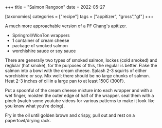 +++
title = "Salmon Rangoon"
date = 2022-05-27

[taxonomies]
categories = ["recipe"]
tags = ["appitizer", "gross","gf"]
+++

A much more approachable version of a PF Chang's apitizer.

<!-- more -->


- Springroll/WonTon wrappers
- 1 container of cream cheese
- package of smoked salmon
- worchishire sauce or soy sauce


There are generally two types of smoked salmon, lockes (cold smoked) and reglular (hot smoke), for the 
purposes of this, the regular is better. Flake the salmon into a bowl with the cream cheese.
Splash 2-3 squirts of either worchishire or soy.  Mix well; there should be no large chunks of
 salmon.  Heat 2-3 inches of oil in a large pan to at least 150C (300F).

Put a spoonful of the cream cheese mixture into each wrapper and with a wet finger,
 moisten the outer edge of half of the wrapper.  seal them with a pinch (watch some youtube
 videos for various patterns to make it look like you know what you're doing).

Fry in the oil until golden brown and crispy, pull out and rest on a papertowl/drying rack.
